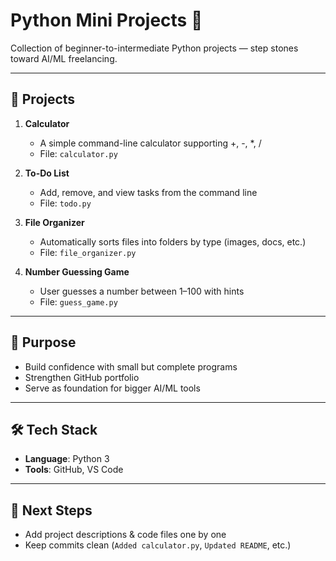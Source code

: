 # Python Mini Projects 🚀

Collection of beginner-to-intermediate Python projects — step stones toward AI/ML freelancing.

---

## 📂 Projects

1. **Calculator**  
   - A simple command-line calculator supporting +, -, *, /  
   - File: `calculator.py`

2. **To-Do List**  
   - Add, remove, and view tasks from the command line  
   - File: `todo.py`

3. **File Organizer**  
   - Automatically sorts files into folders by type (images, docs, etc.)  
   - File: `file_organizer.py`

4. **Number Guessing Game**  
   - User guesses a number between 1–100 with hints  
   - File: `guess_game.py`

---

## 🎯 Purpose
- Build confidence with small but complete programs  
- Strengthen GitHub portfolio  
- Serve as foundation for bigger AI/ML tools

---

## 🛠️ Tech Stack
- **Language**: Python 3  
- **Tools**: GitHub, VS Code  

---

## 📌 Next Steps
- Add project descriptions & code files one by one  
- Keep commits clean (`Added calculator.py`, `Updated README`, etc.)  
